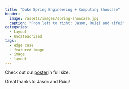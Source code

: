 ```yaml
---
title: "Duke Spring Engineering + Computing Showcase"
header:
  image: /assets/images/spring-showcase.jpg
  caption: "From left to right: Jason, Ruiqi and Yifei"
categories:
  - Layout
  - Uncategorized
tags:
  - edge case
  - featured image
  - image
  - layout
---
```


Check out our [poster](https://ywang512.github.io/assets/files/SRGAN-poster.pdf) in full size. 


Great thanks to Jason and Ruiqi!
